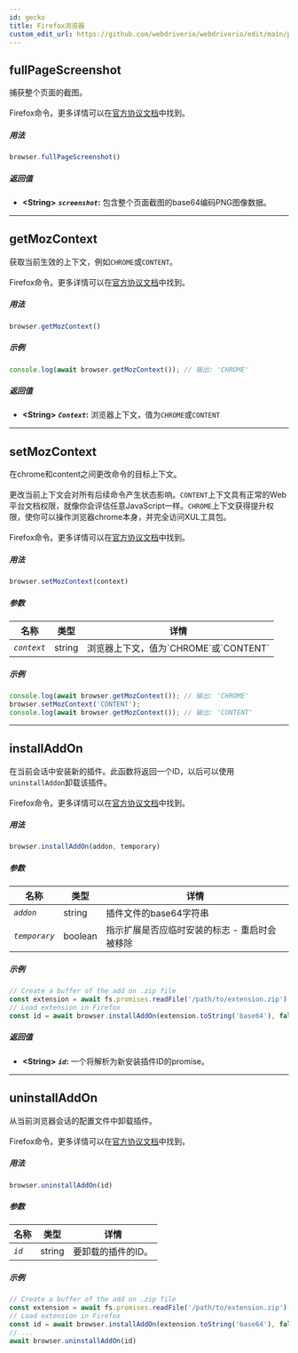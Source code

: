 ```yaml
---
id: gecko
title: Firefox浏览器
custom_edit_url: https://github.com/webdriverio/webdriverio/edit/main/packages/wdio-protocols/src/protocols/gecko.ts
---
```


## fullPageScreenshot
捕获整个页面的截图。<br /><br />Firefox命令。更多详情可以在[官方协议文档](https://phabricator.services.mozilla.com/source/mozilla-central/browse/default/testing/geckodriver/src/command.rs$43-46)中找到。

##### 用法

```js
browser.fullPageScreenshot()
```


##### 返回值

- **&lt;String&gt;**
            **<code><var>screenshot</var></code>:** 包含整个页面截图的base64编码PNG图像数据。


---

## getMozContext
获取当前生效的上下文，例如`CHROME`或`CONTENT`。<br /><br />Firefox命令。更多详情可以在[官方协议文档](https://github.com/SeleniumHQ/selenium/blob/586affe0cf675b1d5c8abc756defa4a46d95391b/javascript/node/selenium-webdriver/firefox.js#L615-L622)中找到。

##### 用法

```js
browser.getMozContext()
```

##### 示例


```js
console.log(await browser.getMozContext()); // 输出: 'CHROME'
```


##### 返回值

- **&lt;String&gt;**
            **<code><var>Context</var></code>:** 浏览器上下文，值为`CHROME`或`CONTENT`


---

## setMozContext
在chrome和content之间更改命令的目标上下文。<br /><br />更改当前上下文会对所有后续命令产生状态影响。`CONTENT`上下文具有正常的Web平台文档权限，就像你会评估任意JavaScript一样。`CHROME`上下文获得提升权限，使你可以操作浏览器chrome本身，并完全访问XUL工具包。<br /><br />Firefox命令。更多详情可以在[官方协议文档](https://github.com/SeleniumHQ/selenium/blob/586affe0cf675b1d5c8abc756defa4a46d95391b/javascript/node/selenium-webdriver/firefox.js#L615-L645)中找到。

##### 用法

```js
browser.setMozContext(context)
```


##### 参数

<table>
  <thead>
    <tr>
      <th>名称</th><th>类型</th><th>详情</th>
    </tr>
  </thead>
  <tbody>
    <tr>
      <td><code><var>context</var></code></td>
      <td>string</td>
      <td>浏览器上下文，值为`CHROME`或`CONTENT`</td>
    </tr>
  </tbody>
</table>

##### 示例


```js
console.log(await browser.getMozContext()); // 输出: 'CHROME'
browser.setMozContext('CONTENT');
console.log(await browser.getMozContext()); // 输出: 'CONTENT'
```



---

## installAddOn
在当前会话中安装新的插件。此函数将返回一个ID，以后可以使用`uninstallAddon`卸载该插件。<br /><br />Firefox命令。更多详情可以在[官方协议文档](https://github.com/SeleniumHQ/selenium/blob/586affe0cf675b1d5c8abc756defa4a46d95391b/javascript/node/selenium-webdriver/firefox.js#L647-L668)中找到。

##### 用法

```js
browser.installAddOn(addon, temporary)
```


##### 参数

<table>
  <thead>
    <tr>
      <th>名称</th><th>类型</th><th>详情</th>
    </tr>
  </thead>
  <tbody>
    <tr>
      <td><code><var>addon</var></code></td>
      <td>string</td>
      <td>插件文件的base64字符串</td>
    </tr>
    <tr>
      <td><code><var>temporary</var></code></td>
      <td>boolean</td>
      <td>指示扩展是否应临时安装的标志 - 重启时会被移除</td>
    </tr>
  </tbody>
</table>

##### 示例


```js
// Create a buffer of the add on .zip file
const extension = await fs.promises.readFile('/path/to/extension.zip')
// Load extension in Firefox
const id = await browser.installAddOn(extension.toString('base64'), false);
```


##### 返回值

- **&lt;String&gt;**
            **<code><var>id</var></code>:** 一个将解析为新安装插件ID的promise。


---

## uninstallAddOn
从当前浏览器会话的配置文件中卸载插件。<br /><br />Firefox命令。更多详情可以在[官方协议文档](https://github.com/SeleniumHQ/selenium/blob/586affe0cf675b1d5c8abc756defa4a46d95391b/javascript/node/selenium-webdriver/firefox.js#L670-L687)中找到。

##### 用法

```js
browser.uninstallAddOn(id)
```


##### 参数

<table>
  <thead>
    <tr>
      <th>名称</th><th>类型</th><th>详情</th>
    </tr>
  </thead>
  <tbody>
    <tr>
      <td><code><var>id</var></code></td>
      <td>string</td>
      <td>要卸载的插件的ID。</td>
    </tr>
  </tbody>
</table>

##### 示例


```js
// Create a buffer of the add on .zip file
const extension = await fs.promises.readFile('/path/to/extension.zip')
// Load extension in Firefox
const id = await browser.installAddOn(extension.toString('base64'), false);
// ...
await browser.uninstallAddOn(id)
```